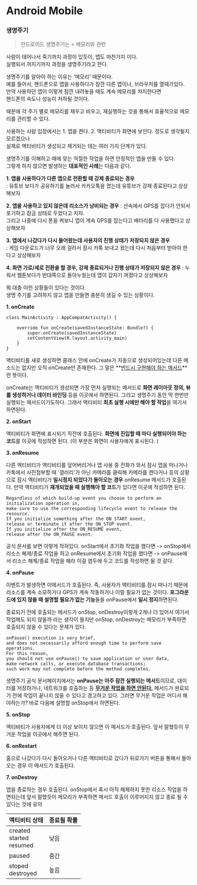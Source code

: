 # Android Mobile

### 생명주기 
> 안드로이드 생명주기는 = 메모리와 관련    

사람이 태어나서 죽기까지 과정이 있듯이, 앱도 마찬가지 이다.   
실행되서 꺼지기까지 과정을 생명주기라고 한다.  

생명주기를 알아야 하는 이유는 '메모리' 때문이다.   
예를 들어서, 핸드폰으로 앱을 사용하다가 잠깐 다른 앱이나, 브라우저를 열때가있다.   
만약 사용하던 앱이 이렇게 잠깐 내려놓을 때도 계속 메모리를 차지한다면   
핸드폰의 속도나 성능이 저하될 것이다.    

때문에 각 주기 별로 메모리를 채우고 비우고, 재실행하는 것을 통해서 
효율적으로 메모리를 관리할 수 있다.

사용하는 사람 입장에서는 1. 앱을 켠다. 2. 액티비티가 화면에 보인다. 정도로 생각될지 모르겠으나   
실제로 액티비티가 생성되고 제거되는 데는 여러 가지 단계가 있다.   

생명주기를 이해하고 때에 맞는 적절한 작업을 하면 안정적인 앱을 만들 수 있다.   
그렇게 하지 않으면 발생하는 **대표적인 사례**는 다음과 같다.   

**1. 앱을 사용하다가 다른 앱으로 전환할 때 강제 종료되는 경우**  
: 유튜브 보다가 공유하기를 눌러서 카카오톡을 켰는데 유튜브가 강제 종료된다고 상상해보자   

**2. 앱을 사용하고 있지 않은데 리소스가 낭비되는 경우** 
: 산속에서 GPS를 잡다가 안되서 포기하고 잠금 상태로 두었다고 치자.  
그리고 나중에 다시 폰을 켜보니 앱이 계속 GPS를 잡는다고 배터리를 다 사용했다고 상상해보자  

**3. 앱에서 나갔다가 다시 들어왔는데 사용자의 진행 상태가 저장되지 않은 경우**  
: 게임 다운로드가 너무 오래 걸려서 잠시 카톡 보내고 왔는데 다시 처음부터 받아야 한다고 상상해보자  

**4. 화면 가로/세로 전환을 할 경우, 강제 종료되거나 진행 상태가 저장되지 않은 경우** 
: 누워서 웹툰보다가 반대쪽으로 돌아누웠는데 앱이 갑자기 꺼졌다고 상상해보자  

뭐 대충 이런 상황들이 있다는 것이다.  
생명 주기를 고려하지 않고 앱을 만들면 충분히 생길 수 있는 상황이다.  

**1. onCreate**

```
class MainActivity : AppCompatActivity() {
 
    override fun onCreate(savedInstanceState: Bundle?) {
        super.onCreate(savedInstanceState)
        setContentView(R.layout.activity_main)
    }
}
```

액티비티를 새로 생성하면 클래스 안에 onCreate가 자동으로 생성되어있는데 
다른 메소드는 없지만 오직 onCreate만 존재한다. 
그 말은 **<u>반드시 구현해야 하는 메서드</u>**란 뜻이다.

onCreate는 액티비티가 생성되면 가장 먼저 실행되는 메서드로 
**화면 레이아웃 정의, 뷰를 생성하거나 데이터 바인딩** 등을 이곳에서 하면된다. 
그리고 생명주기 동안 딱 한번만 실행되는 메서드이기도하다. 
그래서 액티비티 **최초 실행 시에만 해야 할 작업**을 여기서 하면된다.

**2. onStart**

액티비티가 화면에 표시되기 직전에 호출된다. 
**화면에 진입할 때 마다 실행되어야 하는 코드**를 이곳에 작성하면 된다. 
(이 부분은 화면이 사용자에게 표시된다. )

**3. onResume**

다른 액티비티가 액티비티를 덮어버리거나 앱 사용 중 전화가 와서 잠시 앱을 떠나거나
카톡에서 사진첨부할 때 '갤러리'가 아닌 카메라를 클릭해 카메라를 켠다거나 등의 상황으로 
잠시 액티비티가 **일시정지 되었다가 돌아오는 경우** onResume 메서드가 호출된다. 
만약 액티비티가 **재개되었을 때 실행해야 할 코드**가 있다면 이곳에 작성하면 된다.

```
Regardless of which build-up event you choose to perform an initialization operation in,    
make sure to use the corresponding lifecycle event to release the resource. 
If you initialize something after the ON_START event, 
release or terminate it after the ON_STOP event.
If you initialize after the ON_RESUME event, 
release after the ON_PAUSE event.
```

공식 문서를 보면 이렇게 적혀있다. 
onStart에서 초기화 작업을 했다면 -> onStop에서 리소스 해제/종료 작업을 하고
onResume에서 초기화 작업을 했다면 -> onPause에서 리소스 해제/종료 작업을 해라
이걸 염두에 두고 코드를 작성하면 될 것 같다.

**4. onPause**

이벤트가 발생하면 이메서드가 호출된다. 
즉, 사용자가 액티비티를 잠시 떠나기 때문에 
리소스를 계속 소모하거나 GPS가 계속 작동하거나 이럴 필요가 없는 것이다. 
**포그라운드에 있지 않을 때 설명할 필요가 없는 기능**들을 onPause에서 **일시 정지**하면된다.

종료되기 전에 호출되는 메서드가 onStop, onDestroy이렇게 2개나 더 있어서 
여기서 작업해도 되지 않을까 라는 생각이 들지만 
onStop, onDestroy는 메모리가 부족하면 호출되지 않을 수 있다는 문제가 있다. 

```
onPause() execution is very brief, 
and does not necessarily afford enough time to perform save operations. 
For this reason, 
you should not use onPause() to save application or user data,
make network calls, or execute database transactions; 
such work may not complete before the method completes.
```

생명주기 공식 문서페이지에서는 
**onPause는 아주 잠깐 실행되는 메서드**이므로,
데이터를 저장하거나, 네트워크를 호출하는 등 **<u>무거운 작업을 하면 안된다.</u>** 
메서드가 완료되기 전에 작업이 끝나지 않을 수 있다고 경고하고 있다. 
그러면 무거운 작업은 어디서 해야하는가? 바로 다음에 설명할 onStop에서 하면된다. 

**5. onStop**

액티비티가 사용자에게 더 이상 보이지 않으면 이 메서드가 호출된다. 
앞서 말했듯이 무거운 작업을 이곳에서 해주면 된다. 

**6. onRestart**

홈으로 나갔다가 다시 돌아오거나 
다른 액티비티로 갔다가 뒤로가기 버튼을 통해서 돌아오는 경우 이 메서드가 호출된다. 

**7. onDestroy**

앱을 종료하는 경우 호출된다. 
onStop에서 혹시 아직 해제하지 못한 리소스 작업을 하면되는데
앞서 말했듯이 메모리가 부족하면 메서드 호출이 이루어지지 않고 종료 될 수 있다는 것에 유의

| 액티비티 상태                     | 종료될 확률 |
| --------------------------------- | ----------- |
| created<br />started<br />resumed | 낮음        |
| paused                            | 중간        |
| stoped<br />destroyed             | 높음        |


